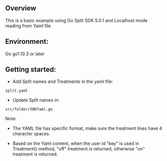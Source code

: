## Overview
This is a basic example using Go Split SDK 5.0.1 and Localhost mode reading from Yaml file 

## Environment:

Go go1.10.3 or later

## Getting started:

- Add Split names and Treatments in the yaml file:

```
split.yaml
```

- Update Split names in:

```
src/folder/SDKYaml.go
```

Note:

- The YAML file has specific format, make sure the treatment lines have 4 character spaces.

- Based on the Yaml content, when the user id "key" is used in Treatment() method, "off" treatment is returned, otherwise "on" treatment is returned.

